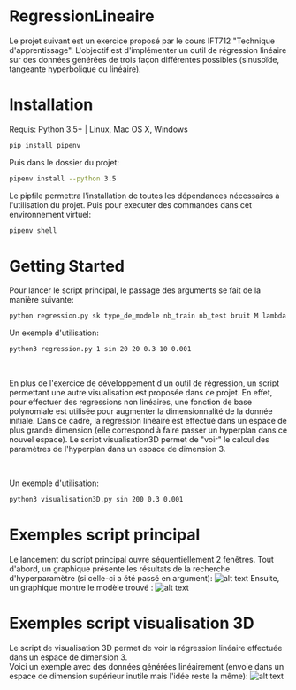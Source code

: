 # RegressionLineaire

Le projet suivant est un exercice proposé par le cours IFT712 "Technique d'apprentissage". L'objectif est d'implémenter un outil de régression linéaire sur des données générées de trois façon différentes possibles (sinusoïde, tangeante hyperbolique ou linéaire).

# Installation

Requis: Python 3.5+ | Linux, Mac OS X, Windows

```sh
pip install pipenv
```
Puis dans le dossier du projet:  

```sh
pipenv install --python 3.5
```
Le pipfile permettra l'installation de toutes les dépendances nécessaires à l'utilisation du projet. 
Puis pour executer des commandes dans cet environnement virtuel: 

```sh
pipenv shell
```

# Getting Started

Pour lancer le script principal, le passage des arguments se fait de la manière suivante: 
```sh
python regression.py sk type_de_modele nb_train nb_test bruit M lambda
```
Un exemple d'utilisation:
```sh
python3 regression.py 1 sin 20 20 0.3 10 0.001 
```

</br>

En plus de l'exercice de développement d'un outil de régression, un script permettant une autre visualisation est proposée dans ce projet. En effet, pour effectuer des regressions non linéaires, une fonction de base polynomiale est utilisée pour augmenter la dimensionnalité de la donnée initiale. Dans ce cadre, la regression linéaire est effectué dans un espace de plus grande dimension (elle correspond à faire passer un hyperplan dans ce nouvel espace). Le script visualisation3D permet de "voir" le calcul des paramètres de l'hyperplan dans un espace de dimension 3.

</br>

Un exemple d'utilisation:
```sh
python3 visualisation3D.py sin 200 0.3 0.001
```

# Exemples script principal
Le lancement du script principal ouvre séquentiellement 2 fenêtres. Tout d'abord, un graphique présente les résultats de la recherche d'hyperparamètre (si celle-ci a été passé en argument):
![alt text](https://github.com/EmmaJouffroy/RegressionLineaire/blob/master/extra/recherche-hyperparams.png)
Ensuite, un graphique montre le modèle trouvé :
![alt text](https://github.com/EmmaJouffroy/RegressionLineaire/blob/master/extra/exemple-modele.png)

# Exemples script visualisation 3D
Le script de visualisation 3D permet de voir la régression linéaire effectuée dans un espace de dimension 3. </br>
Voici un exemple avec des données générées linéairement (envoie dans un espace de dimension supérieur inutile mais l'idée reste la même): 
![alt text](https://github.com/EmmaJouffroy/RegressionLineaire/blob/master/extra/gif-ex-lin\)visu3D.gif)




